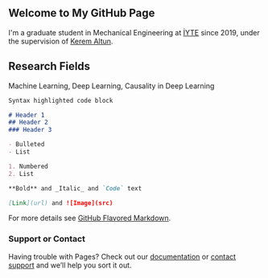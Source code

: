 ## Welcome to  My GitHub Page

I'm a graduate student in Mechanical Engineering at [İYTE](https://iyte.edu.tr/) since 2019, under the supervision of [Kerem Altun](http://web.iyte.edu.tr/~keremaltun/).

## Research Fields 

Machine Learning, Deep Learning, Causality in Deep Learning


```markdown
Syntax highlighted code block

# Header 1
## Header 2
### Header 3

- Bulleted
- List

1. Numbered
2. List

**Bold** and _Italic_ and `Code` text

[Link](url) and ![Image](src)
```

For more details see [GitHub Flavored Markdown](https://guides.github.com/features/mastering-markdown/).

### Support or Contact

Having trouble with Pages? Check out our [documentation](https://docs.github.com/categories/github-pages-basics/) or [contact support](https://support.github.com/contact) and we’ll help you sort it out.
